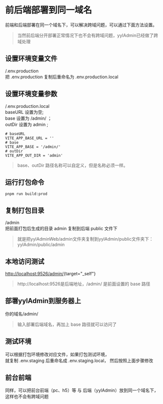 # 前后端部署到同一域名

前端和后端部署在同一个域名下，可以解决跨域问题，可以通过下面方法设置。
>当然前后端分开部署正常情况下也不会有跨域问题，yylAdmin已经做了跨域处理

## 设置环境变量文件
/.env.production  
把 .env.production 复制后重命名为 .env.production.local  

## 设置环境变量参数
/.env.production.local  
baseURL 设置为空;  
base 设置为 /admin/ ；  
outDir 设置为 admin ;  
```
# baseURL
VITE_APP_BASE_URL = ''
# base
VITE_APP_BASE = '/admin/'
# outDir
VITE_APP_OUT_DIR = 'admin'  
```
> base、outDir 路径名称可以自定义，但是名称必须一样。

## 运行打包命令 
```
pnpm run build:prod
```

## 复制打包目录
/admin  
把前面打包后生成的目录 admin 复制到后端 public 文件下
>就是把yylAdminWeb/admin文件夹复制到yylAdmin/public文件夹下：yylAdmin/public/admin

## 本地访问测试
[http://localhost:9526/admin/](http://localhost:9526/admin/){target="_self"}  
>http://localhost:9526是后端地址，/admin/ 是前面设置的 base 路径  

## 部署yylAdmin到服务器上
你的域名/admin/
>输入部署后端域名，再加上 base 路径就可以访问了  

## 测试环境  
可以根据打包环境修改对应文件，如果打包测试环境，  
就复制 .env.staging 后重命名成 .env.staging.local， 然后按照上面步骤修改  

## 前台前端
同样，可以把前台前端（pc、h5）等 与 后端（yylAdmin）放到同一个域名下，这样也不会有跨域问题
